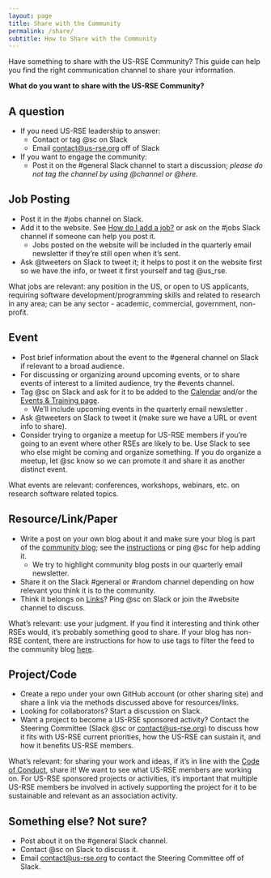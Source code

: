 ```yaml
---
layout: page
title: Share with the Community
permalink: /share/
subtitle: How to Share with the Community
---
```


Have something to share with the US-RSE Community?  This guide can help you find the right communication channel to share your information.  


**What do you want to share with the US-RSE Community?**


## A question



*   If you need US-RSE leadership to answer:
    *   Contact or tag @sc on Slack
    *   Email [contact@us-rse.org](mailto:contact@us-rse.org) off of Slack
*   If you want to engage the community:
    *   Post it on the #general Slack channel to start a discussion; *please do not tag the channel by using @channel or @here.*


## Job Posting

*   Post it in the #jobs channel on Slack.
*   Add it to the website.  See [How do I add a job?](https://github.com/USRSE/usrse.github.io#2-how-do-i-add-a-job) or ask on the #jobs Slack channel if someone can help you post it.
    *   Jobs posted on the website will be included in the quarterly email newsletter if they’re still open when it’s sent.
*   Ask @tweeters on Slack to tweet it; it helps to post it on the website first so we have the info, or tweet it first yourself and tag @us_rse.

What jobs are relevant: any position in the US, or open to US applicants, requiring software development/programming skills and related to research in any area; can be any sector - academic, commercial, government, non-profit.


## Event



*   Post brief information about the event to the #general channel on Slack if relevant to a broad audience.
*   For discussing or organizing around upcoming events, or to share events of interest to a limited audience, try the #events channel.
*   Tag @sc on Slack and ask for it to be added to the [Calendar](https://us-rse.org/calendar/) and/or the [Events & Training page](https://us-rse.org/events-training/).
    *   We’ll include upcoming events in the quarterly email newsletter .
*   Ask @tweeters on Slack to tweet it (make sure we have a URL or event info to share).
*   Consider trying to organize a meetup for US-RSE members if you’re going to an event where other RSEs are likely to be.  Use Slack to see who else might be coming and organize something.  If you do organize a meetup, let @sc know so we can promote it and share it as another distinct event.

What events are relevant: conferences, workshops, webinars, etc. on research software related topics.


## Resource/Link/Paper

*   Write a post on your own blog about it and make sure your blog is part of the [community blog](https://us-rse.org/blog/); see the [instructions](https://github.com/USRSE/blog) or ping @sc for help adding it.
    *   We try to highlight community blog posts in our quarterly email newsletter.
*   Share it on the Slack #general or #random channel depending on how relevant you think it is to the community.
*   Think it belongs on [Links](https://us-rse.org/links/)? Ping @sc on Slack or join the #website channel to discuss.

What’s relevant: use your judgment.  If you find it interesting and think other RSEs would, it’s probably something good to share.  If your blog has non-RSE content, there are instructions for how to use tags to filter the feed to the community blog [here](https://github.com/USRSE/blog/blob/master/README.md). 


## Project/Code

*   Create a repo under your own GitHub account (or other sharing site) and share a link via the methods discussed above for resources/links.
*   Looking for collaborators?  Start a discussion on Slack.
*   Want a project to become a US-RSE sponsored activity?  Contact the Steering Committee (Slack @sc or [contact@us-rse.org](mailto:contact@us-rse.org)) to discuss how it fits with US-RSE current priorities, how the US-RSE can sustain it, and how it benefits US-RSE members. 

What’s relevant: for sharing your work and ideas, if it’s in line with the [Code of Conduct](https://us-rse.org/code-of-conduct), share it!  We want to see what US-RSE members are working on.  For US-RSE sponsored projects or activities, it’s important that multiple US-RSE members be involved in actively supporting the project for it to be sustainable and relevant as an association activity.


## Something else?  Not sure?

*   Post about it on the #general Slack channel.
*   Contact @sc on Slack to discuss it.
*   Email [contact@us-rse.org](mailto:contact@us-rse.org) to contact the Steering Committee off of Slack.
